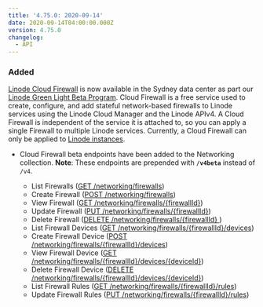 ```yaml
---
title: '4.75.0: 2020-09-14'
date: 2020-09-14T04:00:00.000Z
version: 4.75.0
changelog:
  - API
---
```


### Added

[Linode Cloud Firewall](https://www.linode.com/products/firewall/) is now available in the Sydney data center as part our [Linode Green Light Beta Program](https://www.linode.com/green-light/). Cloud Firewall is a free service used to create, configure, and add stateful network-based firewalls to Linode services using the Linode Cloud Manager and the Linode APIv4. A Cloud Firewall is independent of the service it is attached to, so you can apply a single Firewall to multiple Linode services. Currently, a Cloud Firewall can only be applied to [Linode instances](/api/v4/linode-instances/#post).

* Cloud Firewall beta endpoints have been added to the Networking collection. **Note**: These endpoints are prepended with **`/v4beta`** instead of `/v4`.

    * List Firewalls ([GET /networking/firewalls](/api/v4/networking-firewalls))
    * Create Firewall ([POST /networking/firewalls](/api/v4/networking-firewalls/#post))
    * View Firewall ([GET /networking/firewalls/{firewallId}](/api/v4/networking-firewalls-firewall-id))
    * Update Firewall ([PUT /networking/firewalls/{firewallId}](/api/v4/networking-firewalls-firewall-id/#put))
    * Delete Firewall ([DELETE /networking/firewalls/{firewallId}
](/api/v4/networking-firewalls-firewall-id/#delete))
    * List Firewall Devices ([GET /networking/firewalls/{firewallId}/devices](/api/v4/networking-firewalls-firewall-id-devices))
    * Create Firewall Device ([POST /networking/firewalls/{firewallId}/devices](/api/v4/networking-firewalls-firewall-id-devices/#post))
    * View Firewall Device ([GET /networking/firewalls/{firewallId}/devices/{deviceId}](/api/v4/networking-firewalls-firewall-id-devices-device-id))
    * Delete Firewall Device ([DELETE /networking/firewalls/{firewallId}/devices/{deviceId}](/api/v4/networking-firewalls-firewall-id-devices-device-id/#delete))
    * List Firewall Rules ([GET /networking/firewalls/{firewallId}/rules](/api/v4/networking-firewalls-firewall-id-rules))
    * Update Firewall Rules ([PUT /networking/firewalls/{firewallId}/rules](/api/v4/networking-firewalls-firewall-id-rules/#put))



